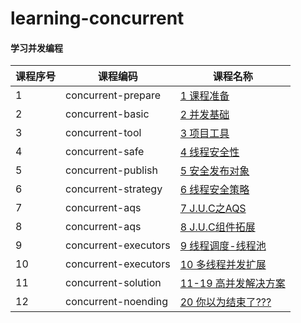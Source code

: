 # learning-concurrent

#### 学习并发编程

课程序号 | 课程编码 | 课程名称
---|---|---
1 | concurrent-prepare | [1 课程准备](concurrent-prepare/README.md)
2 | concurrent-basic | [2 并发基础](concurrent-basic/README.md)
3 | concurrent-tool | [3 项目工具](concurrent-tool/README.md)
4 | concurrent-safe | [4 线程安全性](concurrent-safe/README.md)
5 | concurrent-publish | [5 安全发布对象](concurrent-publish/README.md)
6 | concurrent-strategy | [6 线程安全策略](concurrent-strategy/README.md)
7 | concurrent-aqs | [7 J.U.C之AQS](concurrent-aqs/README.md)
8 | concurrent-aqs | [8 J.U.C组件拓展](concurrent-aqs/README.md)
9 | concurrent-executors | [9 线程调度-线程池](concurrent-executors/README.md)
10 | concurrent-executors | [10 多线程并发扩展](concurrent-executors/README.md)
11 | concurrent-solution | [11-19 高并发解决方案](concurrent-solution/README.md)
12 | concurrent-noending | [20 你以为结束了???](concurrent-noending/README.md)
